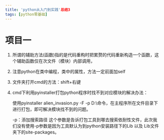```yaml
---
title: 'python从入门到实践'总结3
tags: [python零基础]
---
```


# 项目一

1. 所谓的辅助方法(函数)指的是代码重构时把累赘的代码重新构造一个函数，这个辅助函数仅在次文件（模块）内部调用，

1. 注意python在类中编程，类中的属性，方法一定前面加self

1. 文件夹打开cmd的方法：shift+右键

1. cmd下利用pyinstaller打包python程序时找不到对应模块的解决办法：

   使用pyinstaller alien_invasion.py -F -p D:\命令，在主程序所在文件目录下进行打包，即可解决模块找不到的问题。

   -p：添加搜索路径
   这个参数是告诉打包工具到哪去搜索依耐性文件，此次我们没有使用-p参数是因为工具默认为到python安装路径下的Lib 以及 Lib文件夹下的site-packages。

